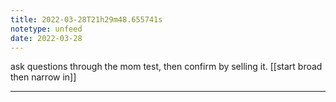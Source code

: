 ```yaml
---
title: 2022-03-28T21h29m48.655741s
notetype: unfeed
date: 2022-03-28
---
```

ask questions through the mom test, then confirm by selling it. [[start broad then narrow in]]

---

